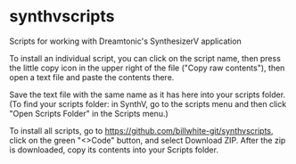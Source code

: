 # synthvscripts
Scripts for working with Dreamtonic's SynthesizerV application


To install an individual script, you can click on the script name, then press the 
little copy icon in the upper right of the file ("Copy raw contents"), then open a 
text file and paste the contents there. 

Save the text file with the same name as it has here into your scripts folder. 
(To find your scripts folder: in SynthV, go to the scripts menu and then click "Open Scripts Folder" 
in  the Scripts menu.)

To install all scripts, go to https://github.com/billwhite-git/synthvscripts, click on the green "<>Code" button, 
and select Download ZIP. After the zip is downloaded, copy its contents into your Scripts folder.
